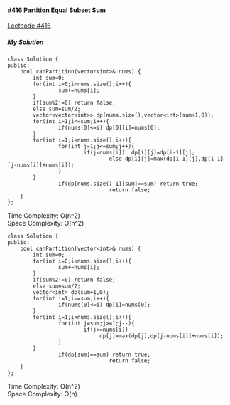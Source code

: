 #### #416 Partition Equal Subset Sum
[Leetcode #416](https://leetcode.com/problems/partition-equal-subset-sum/)  

##### My Solution
```
class Solution {
public:
    bool canPartition(vector<int>& nums) {
        int sum=0;
        for(int i=0;i<nums.size();i++){
                sum+=nums[i];
        }
        if(sum%2!=0) return false;
        else sum=sum/2;
        vector<vector<int>> dp(nums.size(),vector<int>(sum+1,0));
        for(int i=1;i<=sum;i++){
                if(nums[0]<=i) dp[0][i]=nums[0];
        }
        for(int i=1;i<nums.size();i++){
                for(int j=1;j<=sum;j++){
                        if(j<nums[i])  dp[i][j]=dp[i-1][j];
                                else dp[i][j]=max(dp[i-1][j],dp[i-1][j-nums[i]]+nums[i]);
                }
        }
                if(dp[nums.size()-1][sum]==sum) return true;
                                return false;
    }
};
```
Time Complexity: O(n^2)  
Space Complexity: O(n^2)  

```
class Solution {
public:
    bool canPartition(vector<int>& nums) {
        int sum=0;
        for(int i=0;i<nums.size();i++){
                sum+=nums[i];
        }
        if(sum%2!=0) return false;
        else sum=sum/2;
        vector<int> dp(sum+1,0);
        for(int i=1;i<=sum;i++){
                if(nums[0]<=i) dp[i]=nums[0];
        }
        for(int i=1;i<nums.size();i++){
                for(int j=sum;j>=1;j--){
                        if(j>=nums[i]) 
                             dp[j]=max(dp[j],dp[j-nums[i]]+nums[i]);
                }
        }
                if(dp[sum]==sum) return true;
                                return false;
    }
};
```
Time Complexity: O(n^2)  
Space Complexity: O(n)  
